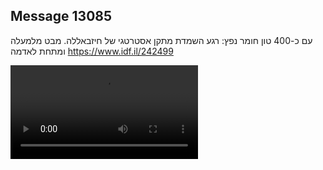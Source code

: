 ## Message 13085

עם כ-400 טון חומר נפץ:
רגע השמדת מתקן אסטרטגי של חיזבאללה. מבט מלמעלה ומתחת לאדמה
 https://www.idf.il/242499

![Video](13085/13085_media.mp4)
